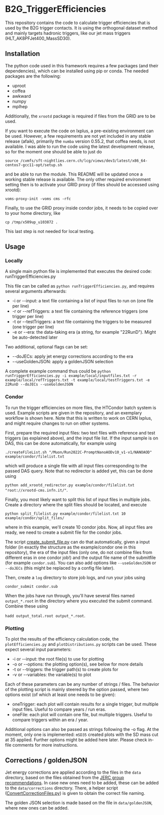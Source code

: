 

# B2G_TriggerEfficiencies

This repository contains the code to calculate trigger efficiencies that is used by the B2G trigger contacts.
It is using the orthogonal dataset method and mainly targets hadronic triggers, like our jet mass triggers (HLT_AK8PFJet400_MassSD30).

## Installation

The python code used in this framework requires a few packages (and their dependencies), which can be installed using pip or conda. The needed packages are the following:

- uproot
- coffea
- awkward
- numpy
- mplhep

Additionally, the `xrootd` package is required if files from the GRID are to be used.

If you want to execute the code on lxplus, a pre-existing environment can be used. However, a few requirements are not yet included in any stable release (afaik), primarily the `numba` version 0.55.2, that coffea needs, is not available. I was able to run the code using the latest development release, so for the moment one should be able to just do

`source /cvmfs/sft-nightlies.cern.ch/lcg/views/dev3/latest/x86_64-centos7-gcc11-opt/setup.sh`

and be able to run the module. This README will be updated once a working stable release is available. The only other required environment setting then is to activate your GRID proxy (if files should be accessed using xrootd):

`voms-proxy-init -voms cms -rfc`

Finally, to use the GRID proxy inside condor jobs, it needs to be copied over to your home directory, like

`cp /tmp/x509up_u103872 .`

This last step is not needed for local testing.

## Usage

### Locally

A single main python file is implemented that executes the desired code: runTriggerEfficiencies.py

This file can be called as `python runTriggerEfficiencies.py`, and requires several arguments afterwards:

- -i or --input: a text file containing a list of input files to run on (one file per line)
- -r or --refTriggers: a text file containing the reference triggers (one trigger per line)
- -t or --testTriggers: a text file containing the triggers to be measured (one trigger per line)
- -e or --era: the data-taking era (a string, for example "22RunD"). Might be auto-detected later

Two additional, optional flags can be set:
- --doJECs: apply jet energy corrections according to the era
- --useGoldenJSON: apply a goldenJSON selection

A complete example command thus could be
`python runTriggerEfficiencies.py -i example/local/inputfiles.txt -r example/local/refTriggers.txt -t example/local/testTriggers.txt -e 22RunD --doJECs --useGoldenJSON`

### Condor

To run the trigger efficiencies on more files, the HTCondor batch system is used. Example scripts are given in the repository, and an exemplary workflow is shown here. Note that this is written to work on CERN lxplus, and might require changes to run on other systems.

First, prepare the required input files: two text files with reference and test triggers (as explained above), and the input file list. If the input sample is on DAS, this can be done automatically, for example using

`./createFileList.sh "/Muon/Run2022C-PromptNanoAODv10_v1-v1/NANOAOD" example/condor/filelist.txt`

which will produce a single file with all input files corresponding to the passed DAS query. Note that no redirector is added yet, this can be done using

`python add_xrootd_redirector.py example/condor/filelist.txt "root://xrootd-cms.infn.it/"`.

Finally, you most likely want to split this list of input files in multiple jobs. Create a directory where the split files should be located, and execute

`python split_filelist.py example/condor/filelist.txt 10 example/condor/split_files/`

where in this example, we'll create 10 condor jobs. Now, all input files are ready, we need to create a submit file for the condor jobs.

The script [create_submit_file.py](https://github.com/finnlabe/B2G_TriggerEfficiencies/blob/master/create_submit_file.py) can do that automatically, given a input folder (in exactly the structure as the example/condor one in this repository), the era of the input files (only one, do not combine files from different eras in one condor job!) and the output file name of the submitfile (for example `condor.sub`). You can also add options like `--useGoldenJSON` or `--doJECs` (this might be replaced by a config file later).

Then, create a `log` directory to store job logs, and run your jobs using

`condor_submit condor.sub`

When the jobs have run through, you'll have several files named `output_*.root` in the directory where you executed the submit command. Combine these using

`hadd output_total.root output_*.root`.

### Plotting
To plot the results of the efficiency calculation code, the `plotEfficiencies.py` and `plotDistributions.py` scripts can be used. These expect several input parameters:

 - -i or --input: the root file(s) to use for plotting
 - -o or --options: the plotting option(s), see below for more details
 - -t or --triggers: the trigger path(s) to create plots for
 - -v or --variables: the variable(s) to plot

Each of these parameters can be any number of strings / files. The behavior of the plotting script is mainly steered by the option passed, where two options exist (of which at least one needs to be given):

- oneTrigger: each plot will contain results for a single trigger, but multiple input files. Useful to compare years / run eras.
- oneFile: each plot will contain one file, but multiple triggers. Useful to compare triggers within an era / year.

Additional options can also be passed as strings following the -o flag. At the moment, only one is implemented: `mSD35` created plots with the SD mass cut at 35 applied. Further options might be added here later.
Please check in-file comments for more instructions.

## Corrections / goldenJSON
Jet energy corrections are applied according to the files in the `data` directory, based on the files obtained from the [JERC group recommendations](https://cms-jerc.web.cern.ch/Recommendations/). In case new ones need to be added, these can be added to the `data/corrections` directory. There, a helper script ([ConvertCorrectionFiles.py](https://github.com/finnlabe/B2G_TriggerEfficiencies/blob/master/data/corrections/ConvertCorrectionFiles.py "ConvertCorrectionFiles.py")) is given to obtain the correct file naming.

The golden JSON selection is made based on the file in `data/goldenJSON`, where new ones can be added.

